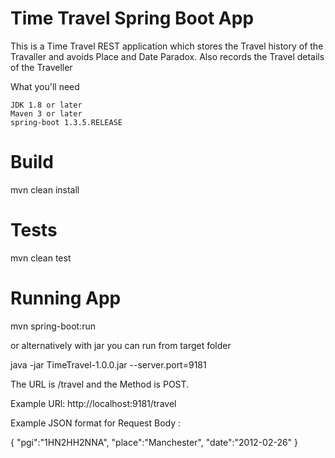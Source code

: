 # Time Travel Spring Boot App

This is a Time Travel REST application which stores the Travel history of the Travaller and avoids Place and Date Paradox. Also records the Travel details of the Traveller

What you'll need

    JDK 1.8 or later
    Maven 3 or later
    spring-boot 1.3.5.RELEASE

# Build 

mvn clean install

# Tests

mvn clean test

# Running App
		
mvn spring-boot:run
    
or alternatively with jar you can run from target folder 
    
java -jar TimeTravel-1.0.0.jar --server.port=9181
    
    
 The URL is /travel and the Method is POST. 
 
 Example URl: http://localhost:9181/travel
 
 Example JSON format for Request Body :
 
{
 "pgi":"1HN2HH2NNA",
 "place":"Manchester",
 "date":"2012-02-26"
} 
  
